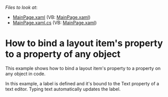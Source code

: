 <!-- default file list -->
*Files to look at*:

* [MainPage.xaml](./CS/BindToProperty_Ex/MainPage.xaml) (VB: [MainPage.xaml](./VB/BindToProperty_Ex/MainPage.xaml))
* [MainPage.xaml.cs](./CS/BindToProperty_Ex/MainPage.xaml.cs) (VB: [MainPage.xaml](./VB/BindToProperty_Ex/MainPage.xaml))
<!-- default file list end -->
# How to bind a layout item's property to a property of any object


<p>This example shows how to bind a layout item's property to a property on any object in code. </p><p>In this example, a label is defined and it's bound to the Text property of a text editor. Typing text automatically updates the label.</p><br />


<br/>


